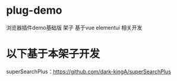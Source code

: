 # plug-demo
浏览器插件demo基础版 架子 基于vue elementui 相关开发

# 以下基于本架子开发
superSearchPlus：https://github.com/dark-kingA/superSearchPlus
